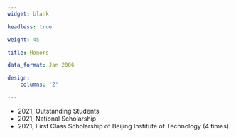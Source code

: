 ```yaml
---
widget: blank

headless: true

weight: 45

title: Honors

data_format: Jan 2006

design:
    columns: '2'

---
```


- 2021, Outstanding Students
- 2021, National Scholarship
- 2021, First Class Scholarship of Beijing Institute of Technology (4 times)